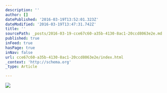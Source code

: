 ```yaml
---
description: ''
author: []
datePublished: '2016-03-19T13:52:01.323Z'
dateModified: '2016-03-19T13:47:31.742Z'
title: ''
sourcePath: _posts/2016-03-19-cce67c60-a35b-4130-8ac1-20ccd8063e2e.md
published: true
inFeed: true
hasPage: true
inNav: false
url: cce67c60-a35b-4130-8ac1-20ccd8063e2e/index.html
_context: 'http://schema.org'
_type: Article

---
```

![](https://the-grid-user-content.s3-us-west-2.amazonaws.com/decd77b5-150c-4cfc-81de-62481fea2cac.png)